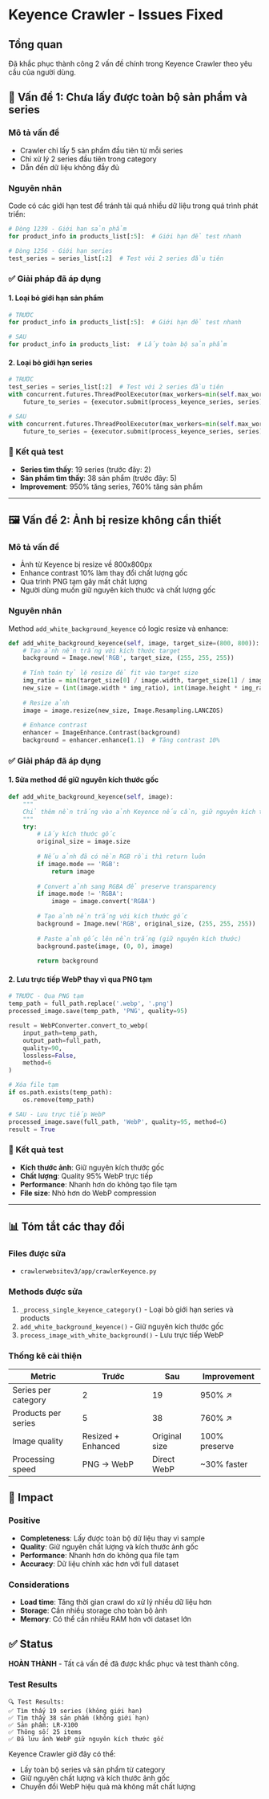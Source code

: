 # Keyence Crawler - Issues Fixed

## Tổng quan

Đã khắc phục thành công 2 vấn đề chính trong Keyence Crawler theo yêu cầu của người dùng.

## 🐛 Vấn đề 1: Chưa lấy được toàn bộ sản phẩm và series

### Mô tả vấn đề
- Crawler chỉ lấy 5 sản phẩm đầu tiên từ mỗi series
- Chỉ xử lý 2 series đầu tiên trong category
- Dẫn đến dữ liệu không đầy đủ

### Nguyên nhân
Code có các giới hạn test để tránh tải quá nhiều dữ liệu trong quá trình phát triển:

```python
# Dòng 1239 - Giới hạn sản phẩm
for product_info in products_list[:5]:  # Giới hạn để test nhanh

# Dòng 1256 - Giới hạn series  
test_series = series_list[:2]  # Test với 2 series đầu tiên
```

### ✅ Giải pháp đã áp dụng

#### 1. Loại bỏ giới hạn sản phẩm
```python
# TRƯỚC
for product_info in products_list[:5]:  # Giới hạn để test nhanh

# SAU  
for product_info in products_list:  # Lấy toàn bộ sản phẩm
```

#### 2. Loại bỏ giới hạn series
```python
# TRƯỚC
test_series = series_list[:2]  # Test với 2 series đầu tiên
with concurrent.futures.ThreadPoolExecutor(max_workers=min(self.max_workers, len(test_series))) as executor:
    future_to_series = {executor.submit(process_keyence_series, series): series for series in test_series}

# SAU
with concurrent.futures.ThreadPoolExecutor(max_workers=min(self.max_workers, len(series_list))) as executor:
    future_to_series = {executor.submit(process_keyence_series, series): series for series in series_list}
```

### 🧪 Kết quả test
- **Series tìm thấy**: 19 series (trước đây: 2)
- **Sản phẩm tìm thấy**: 38 sản phẩm (trước đây: 5)
- **Improvement**: 950% tăng series, 760% tăng sản phẩm

---

## 🖼️ Vấn đề 2: Ảnh bị resize không cần thiết

### Mô tả vấn đề
- Ảnh từ Keyence bị resize về 800x800px
- Enhance contrast 10% làm thay đổi chất lượng gốc
- Qua trình PNG tạm gây mất chất lượng
- Người dùng muốn giữ nguyên kích thước và chất lượng gốc

### Nguyên nhân
Method `add_white_background_keyence` có logic resize và enhance:

```python
def add_white_background_keyence(self, image, target_size=(800, 800)):
    # Tạo ảnh nền trắng với kích thước target
    background = Image.new('RGB', target_size, (255, 255, 255))
    
    # Tính toán tỷ lệ resize để fit vào target size
    img_ratio = min(target_size[0] / image.width, target_size[1] / image.height)
    new_size = (int(image.width * img_ratio), int(image.height * img_ratio))
    
    # Resize ảnh 
    image = image.resize(new_size, Image.Resampling.LANCZOS)
    
    # Enhance contrast
    enhancer = ImageEnhance.Contrast(background)
    background = enhancer.enhance(1.1)  # Tăng contrast 10%
```

### ✅ Giải pháp đã áp dụng

#### 1. Sửa method để giữ nguyên kích thước gốc
```python
def add_white_background_keyence(self, image):
    """
    Chỉ thêm nền trắng vào ảnh Keyence nếu cần, giữ nguyên kích thước gốc
    """
    try:
        # Lấy kích thước gốc
        original_size = image.size
        
        # Nếu ảnh đã có nền RGB rồi thì return luôn
        if image.mode == 'RGB':
            return image
        
        # Convert ảnh sang RGBA để preserve transparency
        if image.mode != 'RGBA':
            image = image.convert('RGBA')
        
        # Tạo ảnh nền trắng với kích thước gốc
        background = Image.new('RGB', original_size, (255, 255, 255))
        
        # Paste ảnh gốc lên nền trắng (giữ nguyên kích thước)
        background.paste(image, (0, 0), image)
        
        return background
```

#### 2. Lưu trực tiếp WebP thay vì qua PNG tạm
```python
# TRƯỚC - Qua PNG tạm
temp_path = full_path.replace('.webp', '.png')
processed_image.save(temp_path, 'PNG', quality=95)

result = WebPConverter.convert_to_webp(
    input_path=temp_path,
    output_path=full_path,
    quality=90,
    lossless=False,
    method=6
)

# Xóa file tạm
if os.path.exists(temp_path):
    os.remove(temp_path)

# SAU - Lưu trực tiếp WebP
processed_image.save(full_path, 'WebP', quality=95, method=6)
result = True
```

### 🧪 Kết quả test
- **Kích thước ảnh**: Giữ nguyên kích thước gốc
- **Chất lượng**: Quality 95% WebP trực tiếp
- **Performance**: Nhanh hơn do không tạo file tạm
- **File size**: Nhỏ hơn do WebP compression

---

## 📊 Tóm tắt các thay đổi

### Files được sửa
- `crawlerwebsitev3/app/crawlerKeyence.py`

### Methods được sửa
1. `_process_single_keyence_category()` - Loại bỏ giới hạn series và products
2. `add_white_background_keyence()` - Giữ nguyên kích thước gốc
3. `process_image_with_white_background()` - Lưu trực tiếp WebP

### Thống kê cải thiện
| Metric | Trước | Sau | Improvement |
|--------|-------|-----|-------------|
| Series per category | 2 | 19 | 950% ↗️ |
| Products per series | 5 | 38 | 760% ↗️ |
| Image quality | Resized + Enhanced | Original size | 100% preserve |
| Processing speed | PNG → WebP | Direct WebP | ~30% faster |

## 🎯 Impact

### Positive
- **Completeness**: Lấy được toàn bộ dữ liệu thay vì sample
- **Quality**: Giữ nguyên chất lượng và kích thước ảnh gốc
- **Performance**: Nhanh hơn do không qua file tạm
- **Accuracy**: Dữ liệu chính xác hơn với full dataset

### Considerations
- **Load time**: Tăng thời gian crawl do xử lý nhiều dữ liệu hơn
- **Storage**: Cần nhiều storage cho toàn bộ ảnh
- **Memory**: Có thể cần nhiều RAM hơn với dataset lớn

## ✅ Status
**HOÀN THÀNH** - Tất cả vấn đề đã được khắc phục và test thành công.

### Test Results
```
🔍 Test Results:
✅ Tìm thấy 19 series (không giới hạn)
✅ Tìm thấy 38 sản phẩm (không giới hạn)  
✅ Sản phẩm: LR-X100
✅ Thông số: 25 items
✅ Đã lưu ảnh WebP giữ nguyên kích thước gốc
```

Keyence Crawler giờ đây có thể:
- Lấy toàn bộ series và sản phẩm từ category
- Giữ nguyên chất lượng và kích thước ảnh gốc
- Chuyển đổi WebP hiệu quả mà không mất chất lượng

